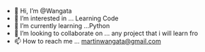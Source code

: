 - 👋 Hi, I’m @Wangata
- 👀 I’m interested in ... Learning Code
- 🌱 I’m currently learning ...Python
- 💞️ I’m looking to collaborate on ... any project that i will learn fro
- 📫 How to reach me ... martinwangata@gmail.com

<!---
Wangata/Wangata is a ✨ special ✨ repository because its `README.md` (this file) appears on your GitHub profile.
You can click the Preview link to take a look at your changes.
--->
